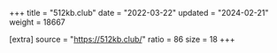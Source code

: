 +++
title = "512kb.club"
date = "2022-03-22"
updated = "2024-02-21"
weight = 18667

[extra]
source = "https://512kb.club/"
ratio = 86
size = 18
+++
